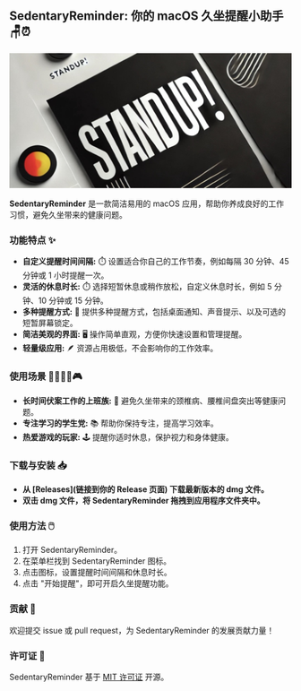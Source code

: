## SedentaryReminder: 你的 macOS 久坐提醒小助手  🪑⏰

![alt text](./public/readme.jpg)

**SedentaryReminder** 是一款简洁易用的 macOS 应用，帮助你养成良好的工作习惯，避免久坐带来的健康问题。

### 功能特点  ✨

* **自定义提醒时间间隔:** ⏱️ 设置适合你自己的工作节奏，例如每隔 30 分钟、45 分钟或 1 小时提醒一次。
* **灵活的休息时长:** ⏱️ 选择短暂休息或稍作放松，自定义休息时长，例如 5 分钟、10 分钟或 15 分钟。
* **多种提醒方式:** 🔔 提供多种提醒方式，包括桌面通知、声音提示、以及可选的短暂屏幕锁定。
* **简洁美观的界面:**  🖥️ 操作简单直观，方便你快速设置和管理提醒。
* **轻量级应用:**  🪶 资源占用极低，不会影响你的工作效率。

### 使用场景  👨‍💻👩‍🎓🎮

* **长时间伏案工作的上班族:**  💼 避免久坐带来的颈椎病、腰椎间盘突出等健康问题。
* **专注学习的学生党:**  📚 帮助你保持专注，提高学习效率。
* **热爱游戏的玩家:**  🕹️ 提醒你适时休息，保护视力和身体健康。

### 下载与安装  📥

* **从 [Releases](链接到你的 Release 页面) 下载最新版本的 dmg 文件。**
* **双击 dmg 文件，将 SedentaryReminder 拖拽到应用程序文件夹中。**

### 使用方法  🖱️

1. 打开 SedentaryReminder。
2. 在菜单栏找到 SedentaryReminder 图标。
3. 点击图标，设置提醒时间间隔和休息时长。
4. 点击 "开始提醒"，即可开启久坐提醒功能。

### 贡献  🤝

欢迎提交 issue 或 pull request，为 SedentaryReminder 的发展贡献力量！

### 许可证  📝

SedentaryReminder 基于 [MIT 许可证](./LICENSE) 开源。 
